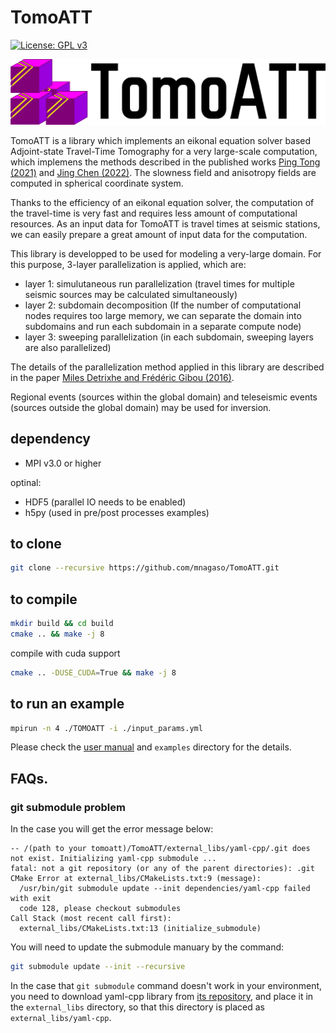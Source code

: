 # TomoATT 

[![License: GPL v3](https://img.shields.io/badge/License-GPL%20v3-blue.svg)](LICENSE)


![logo](docs/logo/TomoATT_logo_2.png)

TomoATT is a library which implements an eikonal equation solver based Adjoint-state Travel-Time Tomography for a very large-scale computation, which implemens the methods described in the published works [Ping Tong (2021)](https://doi.org/10.1029/2021JB021818) and [Jing Chen (2022)](add_here_when_published).
The slowness field and anisotropy fields are computed in spherical coordinate system.

Thanks to the efficiency of an eikonal equation solver, the computation of the travel-time is very fast and requires less amount of computational resources.
As an input data for TomoATT is travel times at seismic stations, we can easily prepare a great amount of input data for the computation.

This library is developped to be used for modeling a very-large domain. For this purpose, 3-layer parallelization is applied, which are:
- layer 1: simulutaneous run parallelization (travel times for multiple seismic sources may be calculated simultaneously)
- layer 2: subdomain decomposition (If the number of computational nodes requires too large memory, we can separate the domain into subdomains and run each subdomain in a separate compute node)
- layer 3: sweeping parallelization (in each subdomain, sweeping layers are also parallelized)

The details of the parallelization method applied in this library are described in the paper [Miles Detrixhe and Frédéric Gibou (2016)](https://doi.org/10.1016/j.jcp.2016.06.023).

Regional events (sources within the global domain) and teleseismic events (sources outside the global domain) may be used for inversion.


## dependency
- MPI v3.0 or higher  

optinal:
- HDF5 (parallel IO needs to be enabled)
- h5py (used in pre/post processes examples)

## to clone
``` bash
git clone --recursive https://github.com/mnagaso/TomoATT.git
```

## to compile
``` bash
mkdir build && cd build
cmake .. && make -j 8
```

compile with cuda support
``` bash
cmake .. -DUSE_CUDA=True && make -j 8
``` 

## to run an example
``` bash
mpirun -n 4 ./TOMOATT -i ./input_params.yml
```
Please check the [user manual](./docs/manual/index.md) and `examples` directory for the details.


## FAQs.
### git submodule problem
In the case you will get the error message below:
``` text
-- /(path to your tomoatt)/TomoATT/external_libs/yaml-cpp/.git does not exist. Initializing yaml-cpp submodule ...
fatal: not a git repository (or any of the parent directories): .git
CMake Error at external_libs/CMakeLists.txt:9 (message):
  /usr/bin/git submodule update --init dependencies/yaml-cpp failed with exit
  code 128, please checkout submodules
Call Stack (most recent call first):
  external_libs/CMakeLists.txt:13 (initialize_submodule)
```

You will need to update the submodule manuary by the command:
``` bash
git submodule update --init --recursive
```

In the case that `git submodule` command doesn't work in your environment, you need to download yaml-cpp library from [its repository](https://github.com/jbeder/yaml-cpp), and place it in the `external_libs` directory,
so that this directory is placed as `external_libs/yaml-cpp`.
